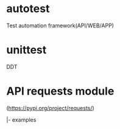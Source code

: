 # autotest
Test automation framework(API/WEB/APP)

# unittest
DDT

# API requests module
(https://pypi.org/project/requests/)

|- examples
